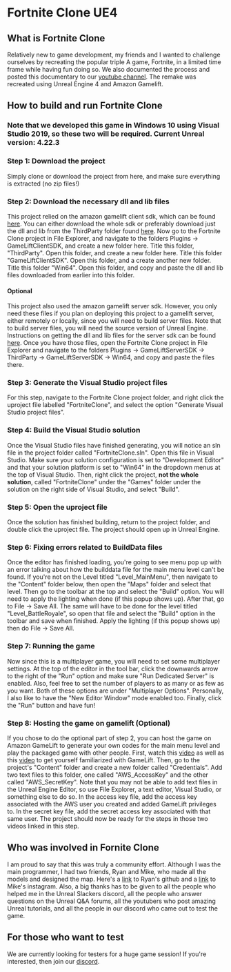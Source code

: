 # Fortnite Clone UE4
## What is Fortnite Clone
Relatively new to game development, my friends and I wanted to challenge ourselves by recreating the popular triple A game, Fortnite, in a limited time frame while having fun doing so. We also documented the process and posted this documentary to our [youtube channel](https://www.youtube.com/watch?v=UCyIgPcXKLQ). The remake was recreated using Unreal Engine 4 and Amazon Gamelift.

## How to build and run Fortnite Clone
### Note that we developed this game in Windows 10 using Visual Studio 2019, so these two will be required. Current Unreal version: 4.22.3

### Step 1: Download the project
Simply clone or download the project from here, and make sure everything is extracted (no zip files!)

### Step 2: Download the necessary dll and lib files
This project relied on the amazon gamelift client sdk, which can be found [here](https://github.com/YetiTech-Studios/UE4GameLiftClientSDK). You can either download the whole sdk or preferably download just the dll and lib from the ThirdParty folder found [here](https://github.com/YetiTech-Studios/UE4GameLiftClientSDK/tree/master/GameLiftClientSDK/ThirdParty/GameLiftClientSDK/Win64). Now go to the Fortnite Clone project in File Explorer, and navigate to the folders Plugins -> GameLiftClientSDK, and create a new folder here. Title this folder, "ThirdParty". Open this folder, and create a new folder here. Title this folder "GameLiftClientSDK". Open this folder, and a create another new folder. Title this folder "Win64". Open this folder, and copy and paste the dll and lib files downloaded from earlier into this folder.

#### Optional
This project also used the amazon gamelift server sdk. However, you only need these files if you plan on deploying this project to a gamelift server, either remotely or locally, since you will need to build server files. Note that to build server files, you will need the source version of Unreal Engine. Instructions on getting the dll and lib files for the server sdk can be found [here](https://docs.aws.amazon.com/gamelift/latest/developerguide/integration-engines-setup-unreal.html). Once you have those files, open the Fortnite Clone project in File Explorer and navigate to the folders Plugins -> GameLiftServerSDK -> ThirdParty -> GameLiftServerSDK -> Win64, and copy and paste the files there.

### Step 3: Generate the Visual Studio project files
For this step, navigate to the Fortnite Clone project folder, and right click the uproject file labelled "FortniteClone", and select the option "Generate Visual Studio project files". 

### Step 4: Build the Visual Studio solution
Once the Visual Studio files have finished generating, you will notice an sln file in the project folder called "FortniteClone.sln". Open this file in Visual Studio. Make sure your solution configuration is set to "Development Editor" and that your solution platform is set to "Win64" in the dropdown menus at the top of Visual Studio. Then, right click the project, **not the whole solution**, called "FortniteClone" under the "Games" folder under the solution on the right side of Visual Studio, and select "Build".

### Step 5: Open the uproject file
Once the solution has finished building, return to the project folder, and double click the uproject file. The project should open up in Unreal Engine.

### Step 6: Fixing errors related to BuildData files
Once the editor has finished loading, you're going to see menu pop up with an error talking about how the builddata file for the main menu level can't be found. If you're not on the Level titled "Level_MainMenu", then navigate to the "Content" folder below, then open the "Maps" folder and select that level. Then go to the toolbar at the top and select the "Build" option. You will need to apply the lighting when done (if this popup shows up). After that, go to File -> Save All. The same will have to be done for the level titled "Level_BattleRoyale", so open that file and select the "Build" option in the toolbar and save when finished. Apply the lighting (if this popup shows up) then do File -> Save All.

### Step 7: Running the game
Now since this is a multiplayer game, you will need to set some multiplayer settings. At the top of the editor in the tool bar, click the downwards arrow to the right of the "Run" option and make sure "Run Dedicated Server" is enabled. Also, feel free to set the number of players to as many or as few as you want. Both of these options are under "Multiplayer Options". Personally, I also like to have the "New Editor Window" mode enabled too. Finally, click the "Run" button and have fun!

### Step 8: Hosting the game on gamelift (Optional)
If you chose to do the optional part of step 2, you can host the game on Amazon GameLift to generate your own codes for the main menu level and play the packaged game with other people. First, watch this [video](https://youtu.be/Iq2LpwXogTw) as well as this [video](https://youtu.be/2I8JDeMGkgc) to get yourself familiarized with GameLift. Then, go to the project's "Content" folder and create a new folder called "Credentials". Add two text files to this folder, one called "AWS_AccessKey" and the other called "AWS_SecretKey". Note that you may not be able to add text files in the Unreal Engine Editor, so use File Explorer, a text editor, Visual Studio, or something else to do so. In the access key file, add the access key associated with the AWS user you created and added GameLift privileges to. In the secret key file, add the secret access key associated with that same user. The project should now be ready for the steps in those two videos linked in this step.

## Who was involved in Fornite Clone
I am proud to say that this was truly a community effort. Although I was the main programmer, I had two friends, Ryan and Mike, who made all the models and designed the map. Here's a [link](https://github.com/rthomas24) to Ryan's github and a [link](https://www.instagram.com/mikedecaprio1/) to Mike's instagram. Also, a big thanks has to be given to all the people who helped me in the Unreal Slackers discord, all the people who answer questions on the Unreal Q&A forums, all the youtubers who post amazing Unreal tutorials, and all the people in our discord who came out to test the game.

## For those who want to test
We are currently looking for testers for a huge game session! If you're interested, then join our [discord](https://discord.gg/2xbR5qT).
